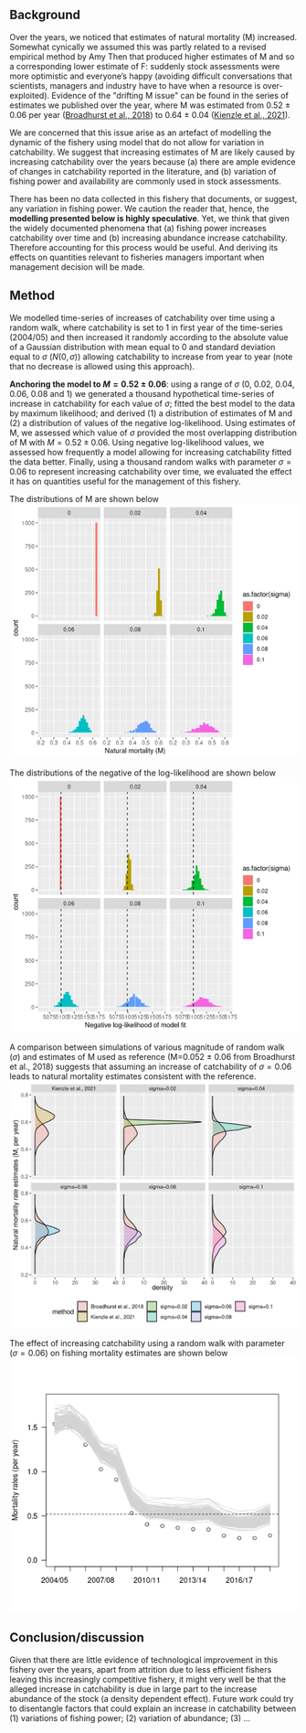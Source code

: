 ## Background

Over the years, we noticed that estimates of natural mortality (M) increased. Somewhat cynically we assumed this was partly related to a revised empirical method by Amy Then that produced higher estimates of M and so a corresponding lower estimate of F: suddenly stock assessments were more optimistic and everyone’s happy (avoiding difficult conversations that scientists, managers and industry have to have when a resource is over-exploited). Evidence of the "drifting M issue" can be found in the series of estimates we published over the year, where M was estimated from 0.52 $\pm$ 0.06 per year ([Broadhurst et al., 2018](https://doi.org/10.1016/j.fishres.2017.10.016)) to 0.64 $\pm$ 0.04 ([Kienzle et al., 2021](https://doi.org/10.1016/j.fishres.2021.106066)). 

We are concerned that this issue arise as an artefact of modelling the dynamic of the fishery using model that do not allow for variation in catchability. We suggest that increasing estimates of M are likely caused by increasing catchability over the years because (a) there are ample evidence of changes in catchability reported in the literature, and (b) variation of fishing power and availability are commonly used in stock assessments.

There has been no data collected in this fishery that documents, or suggest, any variation in fishing power. We caution the reader that, hence, the **modelling presented below is highly speculative**. Yet, we think that given the widely documented phenomena that (a) fishing power increases catchability over time and (b) increasing abundance increase catchability. Therefore accounting for this process would be useful. And deriving its effects on quantities relevant to fisheries managers important when management decision will be made.

## Method

We modelled time-series of increases of catchability over time using a random walk, where catchability is set to 1 in first year of the time-series (2004/05) and then increased it randomly according to the absolute value of a Gaussian distribution with mean equal to 0 and standard deviation equal to $\sigma$ ($N(0, \sigma)$) allowing catchability to increase from year to year (note that no decrease is allowed using this approach). 

**Anchoring the model to $M=0.52 \pm 0.06$**: 
using a range of $\sigma$ (0, 0.02, 0.04, 0.06, 0.08 and 1) we generated a thousand hypothetical time-series of increase in catchability for each value of $\sigma$; fitted the best model to the data by maximum likelihood; and derived (1) a distribution of estimates of M and (2) a distribution of values of the negative log-likelihood. 
Using estimates of M, we assessed which value of $\sigma$ provided the most overlapping distribution of M with $M=0.52 \pm 0.06$. Using negative log-likelihood values, we assessed how frequently a model allowing for increasing catchability fitted the data better. Finally, using a thousand random walks with parameter $\sigma=0.06$ to represent increasing catchability over time, we evaluated the effect it has on quantities useful for the management of this fishery.

The distributions of M are shown below
![alt text](https://github.com/mkienzle/NSW-sea-garfish-stock-assessment/blob/master/Script/Results/Graphics/Distribution_of_M_for_model_with_increasing_catchability_Simulation_For_various_sigmas.png)

The distributions of the negative of the log-likelihood are shown below
![alt text](https://github.com/mkienzle/NSW-sea-garfish-stock-assessment/blob/master/Script/Results/Graphics/Distribution_of_logLikelihood_for_model_with_increasing_catchability_Simulation_For_various_sigmas.png)

A comparison between simulations of various magnitude of random walk ($\sigma$) and estimates of M used as reference (M=0.052 $\pm$ 0.06 from Broadhurst et al., 2018) suggests that assuming an increase of catchability of $\sigma=0.06$ leads to natural mortality estimates consistent with the reference. 
![alt text](https://github.com/mkienzle/NSW-sea-garfish-stock-assessment/blob/master/Script/Results/Graphics/Distribution_of_M_for_model_with_increasing_catchability_Simulation_For_various_sigmas_ComparisonToBroadhurst2018.png)

The effect of increasing catchability using a random walk with parameter ($\sigma=0.06$) on fishing mortality estimates are shown below
![alt text](https://github.com/mkienzle/NSW-sea-garfish-stock-assessment/blob/master/Script/Results/Graphics/Effect_on_F_of_RandomWalkCatchability_sigmaI0.07.png)

## Conclusion/discussion

Given that there are little evidence of technological improvement in this fishery over the years, apart from attrition due to less efficient fishers leaving this increasingly competitive fishery, it might very well be that the alleged increase in catchability is due in large part to the increase abundance of the stock (a density dependent effect). Future work could try to disentangle factors that could explain an increase in catchability between (1) variations of fishing power; (2) variation of abundance; (3) ...
